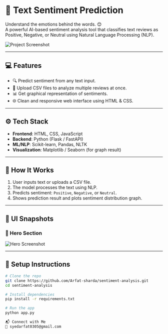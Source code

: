# 🧠 Text Sentiment Prediction

Understand the emotions behind the words. 😊  
A powerful AI-based sentiment analysis tool that classifies text reviews as Positive, Negative, or Neutral using Natural Language Processing (NLP).

![Project Screenshot](./Screenshot%202025-04-11%20at%206.30.53%20AM.png)

---

## 💻 Features

- 🔍 Predict sentiment from any text input.
- 📁 Upload CSV files to analyze multiple reviews at once.
- 📊 Get graphical representation of sentiments.
- 🌐 Clean and responsive web interface using HTML & CSS.

---

## ⚙️ Tech Stack

- **Frontend**: HTML, CSS, JavaScript
- **Backend**: Python (Flask / FastAPI)
- **ML/NLP**: Scikit-learn, Pandas, NLTK
- **Visualization**: Matplotlib / Seaborn (for graph result)

---

## 🧪 How It Works

1. User inputs text or uploads a CSV file.
2. The model processes the text using NLP.
3. Predicts sentiment: `Positive`, `Negative`, or `Neutral`.
4. Shows prediction result and plots sentiment distribution graph.

---

## 📸 UI Snapshots

### 🔹 Hero Section
![Hero Screenshot](./Screenshot%202025-04-11%20at%206.30.55%20AM.png)

---

## 🚀 Setup Instructions

```bash
# Clone the repo
git clone https://github.com/Arfat-sharda/sentiment-analysis.git
cd sentiment-analysis

# Install dependencies
pip install -r requirements.txt

# Run the app
python app.py

📬 Connect with Me
📧 syedarfat0305@gmail.com



